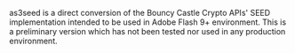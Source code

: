 as3seed is a direct conversion of the Bouncy Castle Crypto APIs' SEED implementation intended to be used in Adobe Flash 9+ environment. This is a preliminary version which has not been tested nor used in any production environment.
